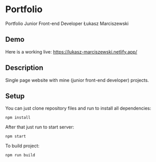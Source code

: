 # Portfolio

Portfolio Junior Front-end Developer Łukasz Marciszewski

## Demo

Here is a working live: https://lukasz-marciszewski.netlify.app/

## Description

Single page website with mine (junior front-end developer) projects.

## Setup

You can just clone repository files and run to install all dependencies:

`npm install`

After that just run to start server:

`npm start`

To build project:

`npm run build`
